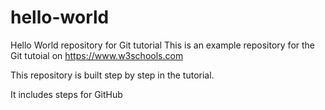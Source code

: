 # hello-world
Hello World repository for Git tutorial
This is an example repository for the Git tutoial on https://www.w3schools.com

This repository is built step by step in the tutorial.

It includes steps for GitHub
